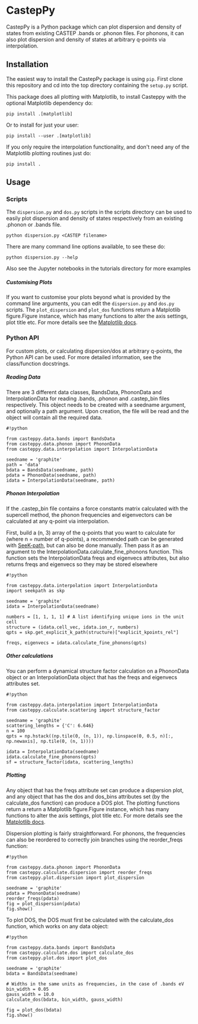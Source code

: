 # CastepPy
CastepPy is a Python package which can plot dispersion and density of states from
existing CASTEP .bands or .phonon files. For phonons, it can also plot dispersion
and density of states at arbitrary q-points via interpolation.

## Installation
The easiest way to install the CastepPy package is using `pip`. First clone this
repository and cd into the top directory containing the `setup.py` script.

This package does all plotting with Matplotlib, to install Casteppy with the
optional Matplotlib dependency do:
```
pip install .[matplotlib]
```
Or to install for just your user:
```
pip install --user .[matplotlib]
```
If you only require the interpolation functionality, and don't need any of the Matplotlib plotting routines just do:
```
pip install .
```

## Usage
### Scripts
The `dispersion.py` and `dos.py` scripts in the scripts directory can be used to
easily plot dispersion and density of states respectively from an existing .phonon
or .bands file.
```
python dispersion.py <CASTEP filename>
```

There are many command line options available, to see these do:
```
python dispersion.py --help
```
Also see the Jupyter notebooks in the tutorials directory for more examples

##### Customising Plots
If you want to customise your plots beyond what is provided by the command line
arguments, you can edit the `dispersion.py` and `dos.py` scripts. The
`plot_dispersion` and `plot_dos` functions return a Matplotlib figure.Figure
instance, which has many functions to alter the axis settings, plot title etc.
For more details see the [Matplotlib docs](https://matplotlib.org/api/\_as_gen/matplotlib.figure.Figure.html#matplotlib.figure.Figure).

### Python API
For custom plots, or calculating dispersion/dos at arbitrary q-points, the Python
API can be used. For more detailed information, see the class/function docstrings.

##### Reading Data
There are 3 different data classes, BandsData, PhononData and InterpolationData for
reading .bands, .phonon and .castep_bin files respectively. This object needs to be
created with a seedname argument, and optionally a path argument. Upon creation, the
file will be read and the object will contain all the required data.
```
#!python

from casteppy.data.bands import BandsData
from casteppy.data.phonon import PhononData
from casteppy.data.interpolation import InterpolationData

seedname = 'graphite'
path = 'data'
bdata = BandsData(seedname, path)
pdata = PhononData(seedname, path)
idata = InterpolationData(seedname, path)
```

##### Phonon Interpolation
If the .castep_bin file contains a force constants matrix calculated with the
supercell method, the phonon frequencies and eigenvectors can be calculated at
any q-point via interpolation.

First, build a (n, 3) array of the q-points that you want to calculate for (where
n = number of q-points), a recommended path can be generated with 
[SeeK-path](https://seekpath.readthedocs.io/en/latest/maindoc.html#), but can also
be done manually. Then pass it as an argument to the
InterpolationData.calculate_fine_phonons function. This function sets the
InterpolationData freqs and eigenvecs attributes, but also returns freqs and
eigenvecs so they may be stored elsewhere
```
#!python

from casteppy.data.interpolation import InterpolationData
import seekpath as skp

seedname = 'graphite'
idata = InterpolationData(seedname)

numbers = [1, 1, 1, 1] # A list identifying unique ions in the unit cell
structure = (idata.cell_vec, idata.ion_r, numbers)
qpts = skp.get_explicit_k_path(structure)["explicit_kpoints_rel"]

freqs, eigenvecs = idata.calculate_fine_phonons(qpts)
```

##### Other calculations
You can perform a dynamical structure factor calculation
on a PhononData object or an InterpolationData object that
has the freqs and eigenvecs attributes set.
```
#!python

from casteppy.data.interpolation import InterpolationData
from casteppy.calculate.scattering import structure_factor

seedname = 'graphite'
scattering_lengths = {'C': 6.646}
n = 100
qpts = np.hstack((np.tile(0, (n, 1)), np.linspace(0, 0.5, n)[:, np.newaxis], np.tile(0, (n, 1))))

idata = InterpolationData(seedname)
idata.calculate_fine_phonons(qpts)
sf = structure_factor(idata, scattering_lengths)
```

##### Plotting
Any object that has the freqs attribute set can produce a dispersion plot, and
any object that has the dos and dos_bins attributes set (by the calculate_dos
function) can produce a DOS plot. The plotting functions return a return a
Matplotlib figure.Figure instance, which has many functions to alter the axis
settings, plot title etc. For more details see the [Matplotlib docs](https://matplotlib.org/api/\_as_gen/matplotlib.figure.Figure.html#matplotlib.figure.Figure).


Dispersion plotting is fairly straightforward. For phonons, the frequencies
can also be reordered to correctly join branches using the reorder_freqs
function:
```
#!python

from casteppy.data.phonon import PhononData
from casteppy.calculate.dispersion import reorder_freqs
from casteppy.plot.dispersion import plot_dispersion

seedname = 'graphite'
pdata = PhononData(seedname)
reorder_freqs(pdata)
fig = plot_dispersion(pdata)
fig.show()
```


To plot DOS, the DOS must first be calculated with the calculate_dos
function, which works on any data object:

```
#!python

from casteppy.data.bands import BandsData
from casteppy.calculate.dos import calculate_dos
from casteppy.plot.dos import plot_dos

seedname = 'graphite'
bdata = BandsData(seedname)

# Widths in the same units as frequencies, in the case of .bands eV
bin_width = 0.05
gauss_width = 10.0
calculate_dos(bdata, bin_width, gauss_width)

fig = plot_dos(bdata)
fig.show()
```